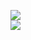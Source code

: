 [![](https://img.shields.io/badge/Made%20With-Github%20Spray-lightgrey.svg?style=for-the-badge&logo=github)](https://github.com/Annihil/github-spray#28660)  
[![](https://i.imgur.com/2DrTn0Z.gif)](https://github.com/Annihil/github-spray)